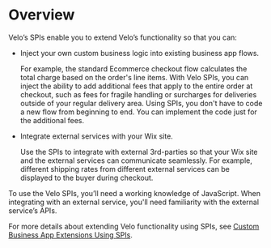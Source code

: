 # Overview

Velo’s SPIs enable you to extend Velo’s functionality so that you can: 

+ Inject your own custom business logic into existing business app flows.

  For example, the standard Ecommerce checkout flow calculates the total charge based on the order's line items. With Velo SPIs, you can inject the ability to add additional fees that apply to the entire order at checkout, such as fees for fragile handling or surcharges for deliveries outside of your regular delivery area. Using SPIs, you don't have to code a new flow from beginning to end. You can implement the code just for the additional fees.

+ Integrate external services with your Wix site. 

  Use the SPIs to integrate with external 3rd-parties so that your Wix site and the external services can communicate seamlessly. For example, different shipping rates from different external services can be displayed to the buyer during checkout. 

To use the Velo SPIs, you’ll need a working knowledge of JavaScript. When integrating with an external service, you'll need familiarity with the external service’s APIs.

For more details about extending Velo functionality using SPIs, see [Custom Business App Extensions Using SPIs](https://support.wix.com/en/article/velo-custom-business-app-extensions-using-spis-beta).